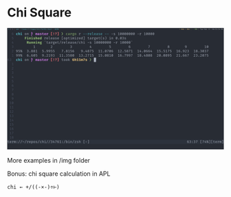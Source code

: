 # Chi Square

![Program output](/img/10000000x10000.png)

More examples in /img folder

Bonus: chi square calculation in APL

```apl
chi ← +/((-×-)÷⊢)
```
